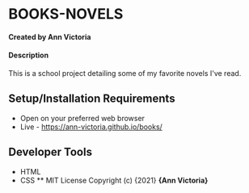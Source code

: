 # BOOKS-NOVELS
#### Created by Ann Victoria
#### Description
This is a school project detailing some of my favorite novels I've read.

## Setup/Installation Requirements
* Open on your preferred web browser
* Live - https://ann-victoria.github.io/books/
## Developer Tools
* HTML
* CSS
**
MIT License
Copyright (c) {2021} **{Ann Victoria}**
